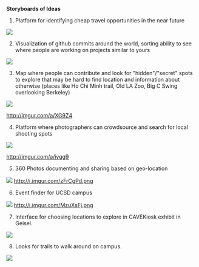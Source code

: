 **Storyboards of Ideas**

1. Platform for identifying cheap travel opportunities in the near future

![](http://i.imgur.com/JYKQVdy.png)

2. Visualization of github commits around the world, sorting ability to see where people are working on projects similar to yours 

![](http://i.imgur.com/zxbu18s.png)

3. Map where people can contribute and look for "hidden"/"secret" spots to explore that may be hard to find location and information about otherwise (places like Ho Chi Minh trail, Old LA Zoo, Big C Swing overlooking Berkeley)

![](http://i.imgur.com/J748AiZ.jpg)

http://imgur.com/a/XG9Z4

4. Platform where photographers can crowdsource and search for local shooting spots

![](http://i.imgur.com/HvbosEf.jpg)

http://imgur.com/a/iygg9

5. 360 Photos documenting and sharing based on geo-location

![](http://i.imgur.com/zFrCgPd.png)
http://i.imgur.com/zFrCgPd.png

6. Event finder for UCSD campus

![](http://i.imgur.com/MzuXsFj.png)
http://i.imgur.com/MzuXsFj.png

7. Interface for choosing locations to explore in CAVEKiosk exhibit in Geisel.

![](http://i.imgur.com/dFuREW3.jpg)

8. Looks for trails to walk around on campus.

![](http://i.imgur.com/bR6rVxz.jpg)

